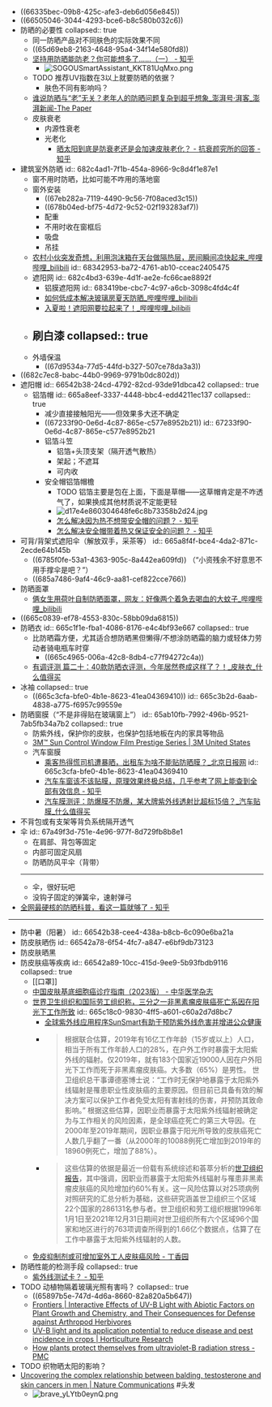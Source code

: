- ((66335bec-09b8-425c-afe3-deb6d056e845))
- ((66505046-3044-4293-bce6-b8c580b032c6))
- 防晒的必要性
  collapsed:: true
	- 同一防晒产品对不同肤色的实际效果不同
	- ((65d69eb8-2163-4648-95a4-34f14e580fd8))
	- [坚持用防晒能防老？你可能想多了……（一） - 知乎](https://zhuanlan.zhihu.com/p/296564131)
		- ![SOGOUSmartAssistant_KKT81UqMxo.png](../assets/SOGOUSmartAssistant_KKT81UqMxo_1717572442845_0.png)
	- TODO 推荐UV指数在3以上就要防晒的依据？
		- 肤色不同有影响吗？
	- [谁说防晒与“老”无关？老年人的防晒问题复杂到超乎想象_澎湃号·湃客_澎湃新闻-The Paper](https://www.thepaper.cn/newsDetail_forward_27609722)
	- 皮肤衰老
		- 内源性衰老
		- 光老化
			- [晒太阳到底是防衰老还是会加速皮肤老化？ - 抗衰颜究所的回答 - 知乎](https://www.zhihu.com/question/305820450/answer/2518019163)
- 建筑室外防晒
  id:: 682c4ad1-7f1b-454a-8966-9c8d4f1e87e1
	- 窗不用时防晒，比如可能不咋用的落地窗
	- 窗外安装
		- ((67eb282a-7119-4490-9c56-7f08aced3c15))
		- ((678b04ed-bf75-4d72-9c52-02f193283af7))
		- 配重
		- 不用时收在窗框后
		- 吸盘
		- 吊挂
	- [农村小伙突发奇想，利用泡沫箱在天台做隔热层，房间瞬间凉快起来_哔哩哔哩_bilibili](https://www.bilibili.com/video/BV1Vu4y1f7jr/)
	  id:: 68342953-ba72-4761-ab10-cceac2405475
	- 遮阳网
	  id:: 682c4bd3-639e-4d1f-ae2e-fc66cae8892f
		- 铝膜遮阳网
		  id:: 683419be-cbc7-4c97-a6cb-3098c4fd4c4f
		- [如何低成本解决玻璃房夏天防晒_哔哩哔哩_bilibili](https://www.bilibili.com/video/BV1S14y1o7nP/)
		- [入夏啦！遮阳网要拉起来了！_哔哩哔哩_bilibili](https://www.bilibili.com/video/BV1rs4y1v7ba/)
	- 刷白漆
	  collapsed:: true
		-
	- 外墙保温
		- ((67d9534a-77d5-44fd-b327-507ce78da3a3))
- ((682c7ec8-babc-44b0-9969-9791b0dc802d))
- 遮阳帽
  id:: 66542b38-24cd-4792-82cd-93de91dbca42
  collapsed:: true
	- 铝箔帽
	  id:: 665a8eef-3337-4448-bbc4-edd4211ec137
	  collapsed:: true
		- 减少直接接触阳光——但效果多大还不确定
		- ((67233f90-0e6d-4c87-865e-c577e8952b21))
		  id:: 67233f90-0e6d-4c87-865e-c577e8952b21
		- 铝箔斗笠
			- 铝箔+头顶支架（隔开透气散热）
			- 架起；不遮耳
			- 可内收
		- 安全帽铝箔帽檐
			- TODO 铝箔主要是包在上面，下面是草帽——这草帽肯定是不咋透气了，如果换成其他材质说不定能更轻
			- ![d17e4e860304648fe6c8b73358b2d24.jpg](../assets/d17e4e860304648fe6c8b73358b2d24_1716970202181_0.jpg)
			- [怎么解决因为热不想带安全帽的问题？ - 知乎](https://www.zhihu.com/question/408068195)
			- [怎么解决安全帽带着热又保证安全的问题？ - 知乎](https://www.zhihu.com/question/394031801)
- 可背/背架式遮阳伞（解放双手，采茶等）
  id:: 665a8f4f-bce4-4da2-871c-2ecde64b145b
	- ((6785f0fe-53a1-4363-905c-8a442ea609fd)) （“小资残余不好意思不用手撑伞是吧？”）
	- ((685a7486-9af4-46c9-aa81-cef822cce766))
- 防晒面罩
	- [俩女生用荷叶自制防晒面罩，网友：好像两个着急去喝血的大蚊子_哔哩哔哩_bilibili](https://www.bilibili.com/video/BV1fK5uzgEVe/)
- ((665c0839-ef78-4553-830c-58bb09da6815))
- 防晒衣
  id:: 665c1f1e-fba1-4086-8176-e4c4bf93e667
  collapsed:: true
	- 比防晒霜方便，尤其适合想防晒黑但懒得/不想涂防晒霜的脑力或轻体力劳动者骑电瓶车时穿
		- ((665c4965-006a-42c8-8db4-c77f94272c4a))
	- [有调评测 篇二十：40款防晒衣评测，今年居然卷成这样了？！_皮肤衣_什么值得买](https://post.smzdm.com/p/a30542pn/)
- 冰袖
  collapsed:: true
	- ((665c3cfa-bfe0-4b1e-8623-41ea04369410))
	  id:: 665c3b2d-6aab-4838-a775-f6957c99559e
- 防晒窗膜（“不是非得贴在玻璃窗上”）
  id:: 65ab10fb-7992-496b-9521-7ab5fb34a7b2
  collapsed:: true
	- 防紫外线，保护你的皮肤，也保护包括地板在内的家具等物品
	- [3M™ Sun Control Window Film Prestige Series | 3M United States](https://www.3m.com/3M/en_US/p/d/b5005059011/)
	- 汽车窗膜
		- [乘客热得慌司机遭暴晒，出租车为啥不能贴防晒膜？_北京日报网](https://news.bjd.com.cn/2022/08/05/10129026.shtml)
		  id:: 665c3cfa-bfe0-4b1e-8623-41ea04369410
		- [汽车车窗该不该贴膜，原理效果终极总结，几乎参考了网上能查到全部有效信息 - 知乎](https://zhuanlan.zhihu.com/p/536892392)
		- [汽车膜测评：防爆膜不防爆，某大牌紫外线透射比超标15倍？_汽车贴膜_什么值得买](https://post.smzdm.com/p/a83dqmk0/)
- 不背包或有支架等背负系统隔开透气
- 伞
  id:: 67a49f3d-751e-4e96-977f-8d729fb8b8e1
	- 在肩部、背包等固定
	- 内部可固定风扇
	- 防晒防风平伞（背带）
	- ---
	- 伞，很好玩吧
	- 没钩子固定的弹簧伞，速射弹弓
- [全网最硬核的防晒科普，看这一篇就够了 - 知乎](https://zhuanlan.zhihu.com/p/500151350)
- ---
- 防中暑（阳暑）
  id:: 66542b38-cee4-438a-b8cb-6c090e6ba21a
- 防皮肤晒伤
  id:: 66542a78-6f54-4fc7-a847-e6bf9db73123
- 防皮肤晒黑
- 防皮肤癌等疾病
  id:: 66542a89-10cc-415d-9ee9-5b93fbdb9116
  collapsed:: true
	- [[口罩]]
	- [中国皮肤基底细胞癌诊疗指南（2023版） - 中华医学杂志](https://rs.yiigle.com/CN2021/1491793.htm)
	- [世界卫生组织和国际劳工组织称，三分之一非黑素瘤皮肤癌死亡系因在阳光下工作所致](https://www.who.int/zh/news/item/08-11-2023-working-under-the-sun-causes-1-in-3-deaths-from-non-melanoma-skin-cancer--say-who-and-ilo)
	  id:: 665c18c0-9830-4ff5-a601-c60a2d7d8bc7
		- [全球紫外线应用程序SunSmart有助于预防紫外线危害并增进公众健康](https://www.who.int/zh/news/item/21-06-2022-sunsmart-global-uv-app-helps-protect-you-from-the-dangers-of-the-sun-and-promotes-public-health)
		- >根据联合估算，2019年有16亿工作年龄（15岁或以上）人口，相当于所有工作年龄人口的28%，在户外工作时暴露于太阳紫外线的辐射。仅2019年，就有183个国家近19000人因在户外阳光下工作而死于非黑素瘤皮肤癌。大多数（65%）是男性。
		  >世卫组织总干事谭德塞博士说：“工作时无保护地暴露于太阳紫外线辐射是罹患职业性皮肤癌的主要原因。但目前已具备有效的解决方案可以保护工作者免受太阳有害射线的伤害，并预防其致命影响。”
		  >根据这些估算，因职业而暴露于太阳紫外线辐射被确定为与工作相关的风险因素，是全球癌症死亡的第三大导因。在2000年至2019年期间，因职业暴露于阳光所导致的皮肤癌死亡人数几乎翻了一番（从2000年的10088例死亡增加到2019年的18960例死亡，增加了88%）。
		- >这些估算的依据是最近一份载有系统综述和荟萃分析的[世卫组织报告](https://www.who.int/publications/i/item/9789240040830)，其中强调，因职业而暴露于太阳紫外线辐射与罹患非黑素瘤皮肤癌的风险增加约60%有关。这一风险估算以对25项病例对照研究的汇总分析为基础，这些研究涵盖世卫组织三个区域22个国家的286131名参与者。世卫组织和劳工组织根据1996年1月1日至2021年12月31日期间对世卫组织所有六个区域96个国家和地区进行的763项调查所得到的1.66亿个数据点，估算了在工作中暴露于太阳紫外线辐射的人数。
	- [免疫抑制剂或可增加室外工人皮肤癌风险 - 丁香园](https://derm.dxy.cn/article/486953)
- 防晒性能的检测手段
  collapsed:: true
	- [紫外线测试卡？ - 知乎](https://www.zhihu.com/question/283359314)
- TODO 动植物隔着玻璃光照有害吗？
  collapsed:: true
	- ((65897b5e-747d-4d6a-8660-82a820a5b647))
	- [Frontiers | Interactive Effects of UV-B Light with Abiotic Factors on Plant Growth and Chemistry, and Their Consequences for Defense against Arthropod Herbivores](https://www.frontiersin.org/articles/10.3389/fpls.2017.00278/full)
	- [UV-B light and its application potential to reduce disease and pest incidence in crops | Horticulture Research](https://www.nature.com/articles/s41438-021-00629-5)
	- [How plants protect themselves from ultraviolet-B radiation stress - PMC](https://www.ncbi.nlm.nih.gov/pmc/articles/PMC8566272/)
- TODO 织物晒太阳的影响？
- [Uncovering the complex relationship between balding, testosterone and skin cancers in men | Nature Communications](https://www.nature.com/articles/s41467-023-41231-8) #头发
	- ![brave_yLYtb0eynQ.png](../assets/brave_yLYtb0eynQ_1702172694506_0.png)